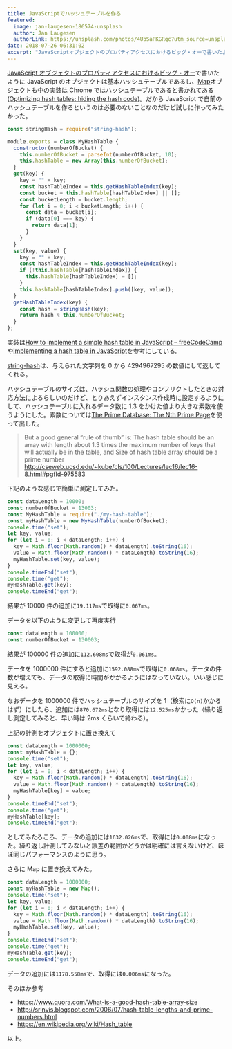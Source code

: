 ```yaml
---
title: JavaScriptでハッシュテーブルを作る
featured:
  image: jan-laugesen-186574-unsplash
  author: Jan Laugesen
  authorLink: https://unsplash.com/photos/4UbSaPKGRqc?utm_source=unsplash&utm_medium=referral&utm_content=creditCopyText
date: 2018-07-26 06:31:02
excerpt: "JavaScriptオブジェクトのプロパティアクセスにおけるビッグ・オーで書いたようにJavaScriptのオブジェクトは基本ハッシュテーブルであるし、Mapオブジェクトも中の実装はChromeではハッシュテーブルであると書かれてある(Optimizing hash tables: hiding the hash code)。だからJavaScriptで自前のハッシュテーブルを作るというのは必要のないことなのだけど試しに作ってみたかった。"
---
```


[JavaScript オブジェクトのプロパティアクセスにおけるビッグ・オー](https://memolog.org/2018/javascript-property-access-big-o.html)で書いたように JavaScript のオブジェクトは基本ハッシュテーブルであるし、[Map](https://developer.mozilla.org/ja/docs/Web/JavaScript/Reference/Global_Objects/Map)オブジェクトも中の実装は Chrome ではハッシュテーブルであると書かれてある([Optimizing hash tables: hiding the hash code](https://v8project.blogspot.com/2018/01/hash-code.html))。だから JavaScript で自前のハッシュテーブルを作るというのは必要のないことなのだけど試しに作ってみたかった。

```javascript
const stringHash = require("string-hash");

module.exports = class MyHashTable {
  constructor(numberOfBucket) {
    this.numberOfBucket = parseInt(numberOfBucket, 10);
    this.hashTable = new Array(this.numberOfBucket);
  }
  get(key) {
    key = "" + key;
    const hashTableIndex = this.getHashTableIndex(key);
    const bucket = this.hashTable[hashTableIndex] || [];
    const bucketLength = bucket.length;
    for (let i = 0; i < bucketLength; i++) {
      const data = bucket[i];
      if (data[0] === key) {
        return data[1];
      }
    }
  }
  set(key, value) {
    key = "" + key;
    const hashTableIndex = this.getHashTableIndex(key);
    if (!this.hashTable[hashTableIndex]) {
      this.hashTable[hashTableIndex] = [];
    }
    this.hashTable[hashTableIndex].push([key, value]);
  }
  getHashTableIndex(key) {
    const hash = stringHash(key);
    return hash % this.numberOfBucket;
  }
};
```

実装は[How to implement a simple hash table in JavaScript – freeCodeCamp](https://medium.freecodecamp.org/how-to-implement-a-simple-hash-table-in-javascript-cb3b9c1f2997)や[Implementing a hash table in JavaScript](http://www.mattzeunert.com/2017/02/01/implementing-a-hash-table-in-javascript.html)を参考にしている。

[string-hash](https://github.com/darkskyapp/string-hash)は、与えられた文字列を 0 から 4294967295 の数値にして返してくれる。

ハッシュテーブルのサイズは、ハッシュ関数の処理やコンフリクトしたときの対応方法によるらしいのだけど、とりあえずインスタンス作成時に設定するようにして、ハッシュテーブルに入れるデータ数に 1.3 をかけた値より大きな素数を使うようにした。素数については[The Prime Database: The Nth Prime Page](https://primes.utm.edu/nthprime/index.php#nth)を使って出した。

> But a good general “rule of thumb” is:
> The hash table should be an array with length about 1.3 times the maximum number of keys that will actually be in the table, and
> Size of hash table array should be a prime number
> http://cseweb.ucsd.edu/~kube/cls/100/Lectures/lec16/lec16-8.html#pgfId-975583

下記のような感じで簡単に測定してみた。

```javascript
const dataLength = 10000;
const numberOfBucket = 13003;
const MyHashTable = require("./my-hash-table");
const myHashTable = new MyHashTable(numberOfBucket);
console.time("set");
let key, value;
for (let i = 0; i < dataLength; i++) {
  key = Math.floor(Math.random() * dataLength).toString(16);
  value = Math.floor(Math.random() * dataLength).toString(16);
  myHashTable.set(key, value);
}
console.timeEnd("set");
console.time("get");
myHashTable.get(key);
console.timeEnd("get");
```

結果が 10000 件の追加に`19.117ms`で取得に`0.067ms`。

データを以下のように変更して再度実行

```javascript
const dataLength = 100000;
const numberOfBucket = 130003;
```

結果が 100000 件の追加に`112.608ms`で取得が`0.061ms`。

データを 1000000 件にすると追加に`1592.088ms`で取得に`0.068ms`。データの件数が増えても、データの取得に時間がかかるようにはなっていない。いい感じに見える。

なおデータを 1000000 件でハッシュテーブルのサイズを 1（検索に`O(n)`かかるはず）にしたら、追加には`870.672ms`となり取得には`12.525ms`かかった（繰り返し測定してみると、早い時は 2ms くらいで終わる）。

上記の計測をオブジェクトに置き換えて

```javascript
const dataLength = 1000000;
const myHashTable = {};
console.time("set");
let key, value;
for (let i = 0; i < dataLength; i++) {
  key = Math.floor(Math.random() * dataLength).toString(16);
  value = Math.floor(Math.random() * dataLength).toString(16);
  myHashTable[key] = value;
}
console.timeEnd("set");
console.time("get");
myHashTable[key];
console.timeEnd("get");
```

としてみたろころ、データの追加には`1632.026ms`で、取得には`0.008ms`になった。繰り返し計測してみないと誤差の範囲かどうかは明確には言えないけど、ほぼ同じパフォーマンスのように思う。

さらに Map に置き換えてみた。

```javascript
const dataLength = 1000000;
const myHashTable = new Map();
console.time("set");
let key, value;
for (let i = 0; i < dataLength; i++) {
  key = Math.floor(Math.random() * dataLength).toString(16);
  value = Math.floor(Math.random() * dataLength).toString(16);
  myHashTable.set(key, value);
}
console.timeEnd("set");
console.time("get");
myHashTable.get(key);
console.timeEnd("get");
```

データの追加には`1178.558ms`で、取得には`0.006ms`になった。

そのほか参考

- https://www.quora.com/What-is-a-good-hash-table-array-size
- http://srinvis.blogspot.com/2006/07/hash-table-lengths-and-prime-numbers.html
- https://en.wikipedia.org/wiki/Hash_table

以上。
